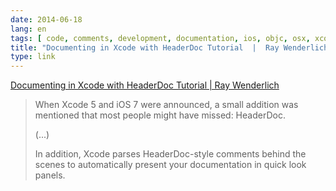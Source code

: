 ```yaml
---
date: 2014-06-18
lang: en
tags: [ code, comments, development, documentation, ios, objc, osx, xcode ]
title: "Documenting in Xcode with HeaderDoc Tutorial  |  Ray Wenderlich"
type: link
---
```


[Documenting in Xcode with HeaderDoc Tutorial  |  Ray
Wenderlich](http://www.raywenderlich.com/66395/documenting-in-xcode-with-headerdoc-tutorial)

> When Xcode 5 and iOS 7 were announced, a small addition was mentioned
> that most people might have missed: HeaderDoc.
>
> (...)
>
> In addition, Xcode parses HeaderDoc-style comments behind the scenes
> to automatically present your documentation in quick look panels.

